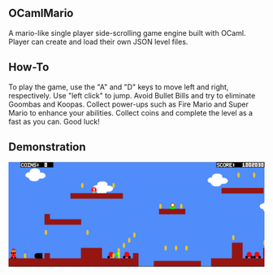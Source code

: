 ## OCamlMario
A mario-like single player side-scrolling game engine built with OCaml. Player can create and load their own JSON level files. 

## How-To
To play the game, use the "A" and "D" keys to move left and right, respectively. Use "left click" to jump. Avoid Bullet Bills and try to eliminate Goombas and Koopas. Collect power-ups such as Fire Mario and Super Mario to enhance your abilities. Collect coins and complete the level as a fast as you can. Good luck!


## Demonstration
![Gameplay](./assets/in-play.png)
